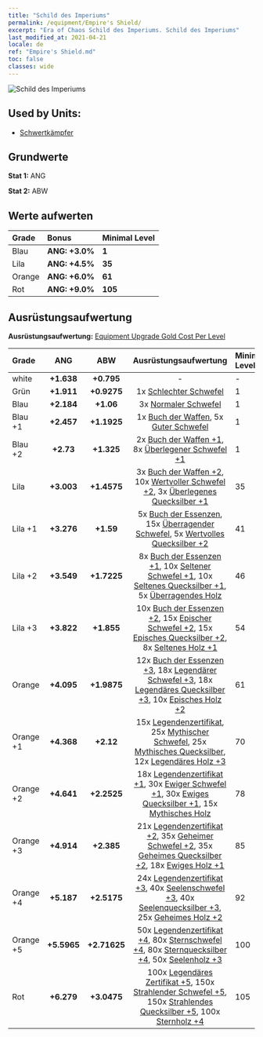 ```yaml
---
title: "Schild des Imperiums"
permalink: /equipment/Empire's Shield/
excerpt: "Era of Chaos Schild des Imperiums. Schild des Imperiums"
last_modified_at: 2021-04-21
locale: de
ref: "Empire's Shield.md"
toc: false
classes: wide
---
```


  ![Schild des Imperiums](/images/e/e_1043.png)

## Used by Units:

* [Schwertkämpfer](/de/units/Swordsman/) 


## Grundwerte
 **Stat 1:** ANG

 **Stat 2:** ABW

## Werte aufwerten

  |     Grade    |   Bonus | Minimal Level | 
  |:-------------|:--------|:--------------| 
  | Blau | **ANG: +3.0%** | **1** | 
  | Lila | **ANG: +4.5%** | **35** | 
  | Orange | **ANG: +6.0%** | **61** | 
  | Rot | **ANG: +9.0%** | **105** | 


## Ausrüstungsaufwertung
 **Ausrüstungsaufwertung:** [Equipment Upgrade Gold Cost Per Level](/equipment/EquipmentUpgradeCostPerLevel/) 

  |          Grade      | ANG | ABW | Ausrüstungsaufwertung | Minimal Level |
  |:--------------------|:---------:|:---------:|:----------------:|:--------------|
  | white | **+1.638** | **+0.795** | - | - |
  | Grün | **+1.911** | **+0.9275** | 1x [Schlechter Schwefel](/de/Items/mat_3/) | 1 |
  | Blau | **+2.184** | **+1.06** | 3x [Normaler Schwefel](/de/Items/mat_9/) | 1 |
  | Blau +1 | **+2.457** | **+1.1925** | 1x [Buch der Waffen](/de/Items/mat_18/), 5x [Guter Schwefel](/de/Items/mat_15/) | 1 |
  | Blau +2 | **+2.73** | **+1.325** | 2x [Buch der Waffen +1](/de/Items/mat_25/), 8x [Überlegener Schwefel +1](/de/Items/mat_22/) | 1 |
  | Lila | **+3.003** | **+1.4575** | 3x [Buch der Waffen +2](/de/Items/mat_32/), 10x [Wertvoller Schwefel +2](/de/Items/mat_29/), 3x [Überlegenes Quecksilber +1](/de/Items/mat_21/) | 35 |
  | Lila +1 | **+3.276** | **+1.59** | 5x [Buch der Essenzen](/de/Items/mat_39/), 15x [Überragender Schwefel](/de/Items/mat_36/), 5x [Wertvolles Quecksilber +2](/de/Items/mat_28/) | 41 |
  | Lila +2 | **+3.549** | **+1.7225** | 8x [Buch der Essenzen +1](/de/Items/mat_46/), 10x [Seltener Schwefel +1](/de/Items/mat_43/), 10x [Seltenes Quecksilber +1](/de/Items/mat_42/), 5x [Überragendes Holz](/de/Items/mat_34/) | 46 |
  | Lila +3 | **+3.822** | **+1.855** | 10x [Buch der Essenzen +2](/de/Items/mat_53/), 15x [Epischer Schwefel +2](/de/Items/mat_50/), 15x [Episches Quecksilber +2](/de/Items/mat_49/), 8x [Seltenes Holz +1](/de/Items/mat_41/) | 54 |
  | Orange | **+4.095** | **+1.9875** | 12x [Buch der Essenzen +3](/de/Items/mat_60/), 18x [Legendärer Schwefel +3](/de/Items/mat_57/), 18x [Legendäres Quecksilber +3](/de/Items/mat_56/), 10x [Episches Holz +2](/de/Items/mat_48/) | 61 |
  | Orange +1 | **+4.368** | **+2.12** | 15x [Legendenzertifikat](/de/Items/mat_67/), 25x [Mythischer Schwefel](/de/Items/mat_64/), 25x [Mythisches Quecksilber](/de/Items/mat_63/), 12x [Legendäres Holz +3](/de/Items/mat_55/) | 70 |
  | Orange +2 | **+4.641** | **+2.2525** | 18x [Legendenzertifikat +1](/de/Items/mat_74/), 30x [Ewiger Schwefel +1](/de/Items/mat_71/), 30x [Ewiges Quecksilber +1](/de/Items/mat_70/), 15x [Mythisches Holz](/de/Items/mat_62/) | 78 |
  | Orange +3 | **+4.914** | **+2.385** | 21x [Legendenzertifikat +2](/de/Items/mat_81/), 35x [Geheimer Schwefel +2](/de/Items/mat_78/), 35x [Geheimes Quecksilber +2](/de/Items/mat_77/), 18x [Ewiges Holz +1](/de/Items/mat_69/) | 85 |
  | Orange +4 | **+5.187** | **+2.5175** | 24x [Legendenzertifikat +3](/de/Items/mat_88/), 40x [Seelenschwefel +3](/de/Items/mat_85/), 40x [Seelenquecksilber +3](/de/Items/mat_84/), 25x [Geheimes Holz +2](/de/Items/mat_76/) | 92 |
  | Orange +5 | **+5.5965** | **+2.71625** | 50x [Legendenzertifikat +4](/de/Items/mat_95/), 80x [Sternschwefel +4](/de/Items/mat_92/), 80x [Sternquecksilber +4](/de/Items/mat_91/), 50x [Seelenholz +3](/de/Items/mat_83/) | 100 |
  | Rot | **+6.279** | **+3.0475** | 100x [Legendäres Zertifikat +5](/de/Items/mat_102/), 150x [Strahlender Schwefel +5](/de/Items/mat_99/), 150x [Strahlendes Quecksilber +5](/de/Items/mat_98/), 100x [Sternholz +4](/de/Items/mat_90/) | 105 |

